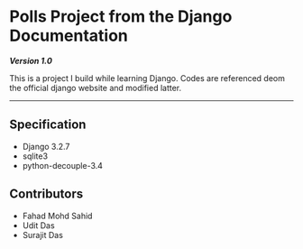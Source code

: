# Polls Project from the Django Documentation

***Version 1.0***

This is a project I build while learning Django. Codes are referenced deom the official django website and modified latter.

---
## Specification

- Django 3.2.7
- sqlite3
- python-decouple-3.4


## Contributors

- Fahad Mohd Sahid
- Udit Das
- Surajit Das